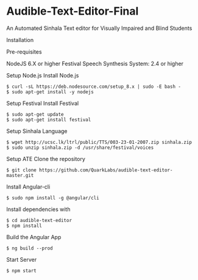 # Audible-Text-Editor-Final
An Automated Sinhala Text editor for Visually Impaired and Blind Students

Installation

Pre-requisites

NodeJS 6.X or higher
Festival Speech Synthesis System: 2.4 or higher
  
  Setup Node.js
  Install Node.js

    $ curl -sL https://deb.nodesource.com/setup_8.x | sudo -E bash -
    $ sudo apt-get install -y nodejs

  Setup Festival
  Install Festival

    $ sudo apt-get update
    $ sudo apt-get install festival

  Setup Sinhala Language

    $ wget http://ucsc.lk/ltrl/public/TTS/003-23-01-2007.zip sinhala.zip
    $ sudo unzip sinhala.zip -d /usr/share/festival/voices

  Setup ATE
  Clone the repository

    $ git clone https://github.com/QuarkLabs/audible-text-editor-master.git

  Install Angular-cli

    $ sudo npm install -g @angular/cli
  
  Install dependencies with

    $ cd audible-text-editor
    $ npm install

  Build the Angular App

    $ ng build --prod

  Start Server

    $ npm start
